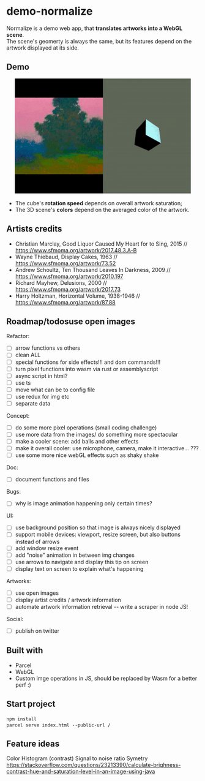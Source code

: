 # demo-normalize 

Normalize is a demo web app, that **translates artworks into a WebGL scene**.  
The scene's geomerty is always the same, but its features depend on the artwork displayed at its side.

## Demo  
<p align="center">
<img width="460" height="300" src="https://raw.githubusercontent.com/maudnals/demo-normalize/49012eecbb96275fca056bcb259be0e034c34813/doc/demo.gif">
</p> 

* The cube's **rotation speed** depends on overall artwork saturation;
* The 3D scene's **colors** depend on the averaged color of the artwork.  

## Artists credits 

* Christian Marclay, Good Liquor Caused My Heart for to Sing, 2015 // https://www.sfmoma.org/artwork/2017.48.3.A-B
* Wayne Thiebaud, Display Cakes, 1963 // https://www.sfmoma.org/artwork/73.52
* Andrew Schoultz, Ten Thousand Leaves In Darkness, 2009 // https://www.sfmoma.org/artwork/2010.197
* Richard Mayhew, Delusions, 2000 // https://www.sfmoma.org/artwork/2017.73
* Harry Holtzman, Horizontal Volume, 1938-1946 // https://www.sfmoma.org/artwork/87.88 

## Roadmap/todosuse open images

Refactor:

* [ ] arrow functions vs others
* [ ] clean ALL
* [ ] special functions for side effects!!! and dom commands!!!
* [ ] turn pixel functions into wasm via rust or assemblyscript
* [ ] async script in html?
* [ ] use ts
* [ ] move what can be to config file
* [ ] use redux for img etc
* [ ] separate data

Concept:

* [ ] do some more pixel operations (small coding challenge)
* [ ] use more data from the images/ do something more spectacular 
* [ ] make a cooler scene: add balls and other effects
* [ ] make it overall cooler: use microphone, camera, make it interactive... ???
* [ ] use some more nice webGL effects such as shaky shake

Doc:

* [ ] document functions and files

Bugs:

* [ ] why is image animation happening only certain times?

UI:

* [ ] use background position so that image is always nicely displayed
* [ ] support mobile devices: viewport, resize screen, but also buttons instead of arrows
* [ ] add window resize event
* [ ] add "noise" animation in between img changes
* [ ] use arrows to navigate and display this tip on screen
* [ ] display text on screen to explain what's happening

Artworks:

* [ ] use open images
* [ ] display artist credits  / artwork information
* [ ] automate artwork information retrieval -- write a scraper in node JS!

Social:

* [ ] publish on twitter

## Built with  
* Parcel
* WebGL 
* Custom imge operations in JS, should be replaced by Wasm for a better perf :)

## Start project 

```
npm install
parcel serve index.html --public-url /
```

## Feature ideas
Color
Histogram (contrast)
Signal to noise ratio 
Symetry
https://stackoverflow.com/questions/23213390/calculate-brighness-contrast-hue-and-saturation-level-in-an-image-using-java
